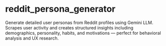 # reddit_persona_generator
Generate detailed user personas from Reddit profiles using Gemini LLM. Scrapes user activity and creates structured insights including demographics, personality, habits, and motivations — perfect for behavioral analysis and UX research.
